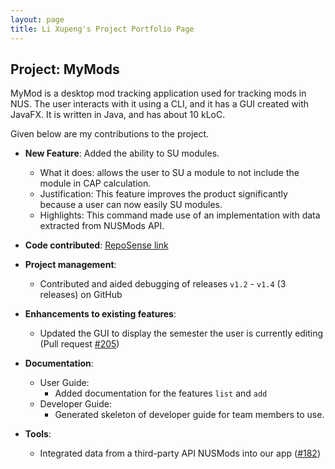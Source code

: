 ```yaml
---
layout: page
title: Li Xupeng's Project Portfolio Page
---
```


## Project: MyMods

MyMod is a desktop mod tracking application used for tracking mods in NUS.
The user interacts with it using a CLI, and it has a GUI created with JavaFX. It is written in Java, and has about 10 kLoC.

Given below are my contributions to the project.

* **New Feature**: Added the ability to SU modules.
  * What it does: allows the user to SU a module to not include the module in CAP calculation.
  * Justification: This feature improves the product significantly because a user can now easily SU modules.
  * Highlights: This command made use of an implementation with data extracted from NUSMods API.

* **Code contributed**: [RepoSense link](https://nus-cs2103-ay2021s1.github.io/tp-dashboard/#breakdown=true&search=&sort=groupTitle&sortWithin=title&since=2020-08-14&timeframe=commit&mergegroup=&groupSelect=groupByRepos&checkedFileTypes=docs~functional-code~test-code~other&tabOpen=true&tabType=authorship&tabAuthor=pongzers&tabRepo=AY2021S1-CS2103T-T17-1%2Ftp%5Bmaster%5D&authorshipIsMergeGroup=false&authorshipFileTypes=docs~functional-code~test-code~other)

* **Project management**:
  * Contributed and aided debugging of releases `v1.2` - `v1.4` (3 releases) on GitHub

* **Enhancements to existing features**:
  * Updated the GUI to display the semester the user is currently editing (Pull request [\#205](https://github.com/AY2021S1-CS2103T-T17-1/tp/pull/205))

* **Documentation**:
  * User Guide:
    * Added documentation for the features `list` and `add`
  * Developer Guide:
    * Generated skeleton of developer guide for team members to use.

* **Tools**:
  * Integrated data from a third-party API NUSMods into our app ([\#182](https://github.com/AY2021S1-CS2103T-T17-1/tp/pull/182))


